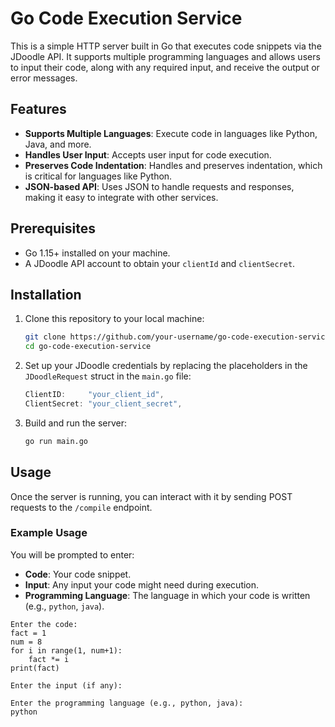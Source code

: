 # Go Code Execution Service

This is a simple HTTP server built in Go that executes code snippets via the JDoodle API. It supports multiple programming languages and allows users to input their code, along with any required input, and receive the output or error messages.

## Features

- **Supports Multiple Languages**: Execute code in languages like Python, Java, and more.
- **Handles User Input**: Accepts user input for code execution.
- **Preserves Code Indentation**: Handles and preserves indentation, which is critical for languages like Python.
- **JSON-based API**: Uses JSON to handle requests and responses, making it easy to integrate with other services.

## Prerequisites

- Go 1.15+ installed on your machine.
- A JDoodle API account to obtain your `clientId` and `clientSecret`.

## Installation

1. Clone this repository to your local machine:
    ```bash
    git clone https://github.com/your-username/go-code-execution-service.git
    cd go-code-execution-service
    ```

2. Set up your JDoodle credentials by replacing the placeholders in the `JDoodleRequest` struct in the `main.go` file:
    ```go
    ClientID:     "your_client_id",
    ClientSecret: "your_client_secret",
    ```

3. Build and run the server:
    ```bash
    go run main.go
    ```

## Usage

Once the server is running, you can interact with it by sending POST requests to the `/compile` endpoint.

### Example Usage

You will be prompted to enter:

- **Code**: Your code snippet.
- **Input**: Any input your code might need during execution.
- **Programming Language**: The language in which your code is written (e.g., `python`, `java`).

```plaintext
Enter the code:
fact = 1
num = 8
for i in range(1, num+1):
    fact *= i
print(fact)

Enter the input (if any):

Enter the programming language (e.g., python, java):
python

